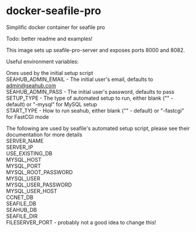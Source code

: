 # docker-seafile-pro
Simplific docker container for seafile pro

Todo: better readme and examples!

This image sets up seafile-pro-server and exposes ports 8000 and 8082.

Useful environment variables:

Ones used by the initial setup script  
SEAHUB_ADMIN_EMAIL - The initial user's email, defaults to admin@seahub.com  
SEAHUB_ADMIN_PASS - The initial user's password, defaults to pass  
SETUP_TYPE - The type of automated setup to run, either blank ("" - default) or "-mysql" for MySQL setup  
START_TYPE - How to run seahub, either blank ("" - default) or "-fastcgi" for FastCGI mode  

The following are used by seafile's automated setup script, please see their documentation for more details  
SERVER_NAME  
SERVER_IP  
USE_EXISTING_DB  
MYSQL_HOST  
MYSQL_PORT  
MYSQL_ROOT_PASSWORD  
MYSQL_USER  
MYSQL_USER_PASSWORD  
MYSQL_USER_HOST  
CCNET_DB  
SEAFILE_DB  
SEAHUB_DB  
SEAFILE_DIR  
FILESERVER_PORT - probably not a good idea to change this!  
